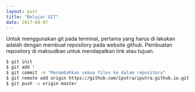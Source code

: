 ```yaml
---
layout: post
title: "Belajar GIT"
date: 2017-04-07
---
```


Untuk menggunakan git pada terminal, pertama yang harus di lakukan adalah dengan membuat repository pada website github. Pembuatan repository di maksudkan untuk mendapatkan link atau tujuan.

```bash
$ git init
$ git add *
$ git commit -m "Menambahkan semua files ke dalam repository"
$ git remote add origin https://github.com/iputra/iputra.github.io.git
$ git push -u origin master
```
